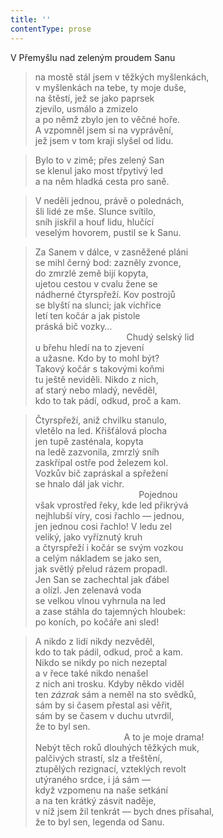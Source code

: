 ```yaml
---
title: ''
contentType: prose
---
```


V Přemyšlu nad zeleným proudem Sanu

> na mostě stál jsem v těžkých myšlenkách,  
> v myšlenkách na tebe, ty moje duše,  
> na štěstí, jež se jako paprsek  
> zjevilo, usmálo a zmizelo  
> a po němž zbylo jen to věčné hoře.  
> A vzpomněl jsem si na vyprávění,  
> jež jsem v tom kraji slyšel od lidu.

> Bylo to v zimě; přes zelený San  
> se klenul jako most třpytivý led  
> a na něm hladká cesta pro saně.

> V neděli jednou, právě o polednách,  
> šli lidé ze mše. Slunce svítilo,  
> sníh jiskřil a houf lidu, hlučící  
> veselým hovorem, pustil se k Sanu.

> Za Sanem v dálce, v zasněžené pláni  
> se mihl černý bod: zazněly zvonce,  
> do zmrzlé země bijí kopyta,  
> ujetou cestou v cvalu žene se  
> nádherné čtyrspřeží. Kov postrojů  
> se blyští na slunci; jak vichřice  
> letí ten kočár a jak pistole  
> práská bič vozky…  
>                                      Chudý selský lid  
> u břehu hledí na to zjevení  
> a užasne. Kdo by to mohl být?  
> Takový kočár s takovými koňmi  
> tu ještě neviděli. Nikdo z nich,  
> ať starý nebo mladý, nevěděl,  
> kdo to tak pádí, odkud, proč a kam.

> Čtyrspřeží, aniž chvilku stanulo,  
> vletělo na led. Křišťálová plocha  
> jen tupě zasténala, kopyta  
> na ledě zazvonila, zmrzlý sníh  
> zaskřípal ostře pod železem kol.  
> Vozkův bič zapráskal a spřežení  
> se hnalo dál jak vichr.  
>                                           Pojednou  
> však vprostřed řeky, kde led přikrývá  
> nejhlubší víry, cosi řachlo — jednou,  
> jen jednou cosi řachlo! V ledu zel  
> veliký, jako vyříznutý kruh  
> a čtyrspřeží i kočár se svým vozkou  
> a celým nákladem se jako sen,  
> jak světlý přelud rázem propadl.  
> Jen San se zachechtal jak ďábel  
> a olízl. Jen zelenavá voda  
> se velkou vlnou vyhrnula na led  
> a zase stáhla do tajemných hloubek:  
> po koních, po kočáře ani sled!

> A nikdo z lidí nikdy nezvěděl,  
> kdo to tak pádil, odkud, proč a kam.  
> Nikdo se nikdy po nich nezeptal  
> a v řece také nikdo nenašel  
> z nich ani trosku. Kdyby někdo viděl  
> ten _zázrak_ sám a neměl na sto svědků,  
> sám by si časem přestal asi věřit,  
> sám by se časem v duchu utvrdil,  
> že to byl sen.  
>                                     A to je moje drama!  
> Nebýt těch roků dlouhých těžkých muk,  
> palčivých strastí, slz a třeštění,  
> ztupělých rezignací, vzteklých revolt  
> utýraného srdce, i já sám —  
> když vzpomenu na naše setkání  
> a na ten krátký zásvit naděje,  
> v níž jsem žil tenkrát — bych dnes přísahal,  
> že to byl sen, legenda od Sanu.
